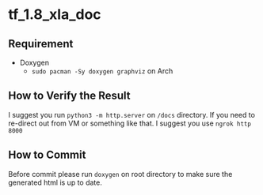 # tf_1.8_xla_doc

## Requirement
- Doxygen
	- `sudo pacman -Sy doxygen graphviz` on Arch

## How to Verify the Result
I suggest you run `python3 -m http.server` on `/docs` directory. If you need to re-direct out from VM or something like that. I suggest you use `ngrok http 8000`

## How to Commit
Before commit please run `doxygen` on root directory to make sure the generated html is up to date.
